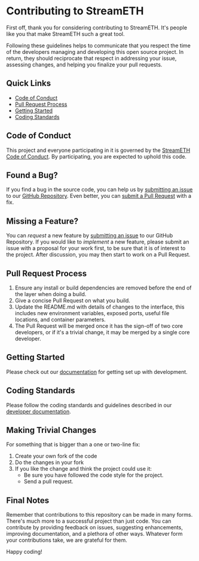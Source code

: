 # Contributing to StreamETH

First off, thank you for considering contributing to StreamETH. It's people like you that make StreamETH such a great tool.

Following these guidelines helps to communicate that you respect the time of the developers managing and developing this open source project. In return, they should reciprocate that respect in addressing your issue, assessing changes, and helping you finalize your pull requests.

## Quick Links

- [Code of Conduct](CODE_OF_CONDUCT.md)
- [Pull Request Process](#pull-request-process)
- [Getting Started](#getting-started)
- [Coding Standards](#coding-standards)

## Code of Conduct

This project and everyone participating in it is governed by the [StreamETH Code of Conduct](CODE_OF_CONDUCT.md). By participating, you are expected to uphold this code. 

## Found a Bug?

If you find a bug in the source code, you can help us by [submitting an issue](#) to our [GitHub Repository](https://github.com/StreamETH/platform). Even better, you can [submit a Pull Request](#) with a fix.

## Missing a Feature?

You can _request_ a new feature by [submitting an issue](#) to our GitHub Repository. If you would like to _implement_ a new feature, please submit an issue with a proposal for your work first, to be sure that it is of interest to the project. After discussion, you may then start to work on a Pull Request.

## Pull Request Process

1. Ensure any install or build dependencies are removed before the end of the layer when doing a build.
2. Give a concise Pull Request on what you build.
2. Update the README.md with details of changes to the interface, this includes new environment variables, exposed ports, useful file locations, and container parameters.
3. The Pull Request will be merged once it has the sign-off of two core developers, or if it's a trivial change, it may be merged by a single core developer.

## Getting Started

Please check out our [documentation](#) for getting set up with development.

## Coding Standards

Please follow the coding standards and guidelines described in our [developer documentation](#).

## Making Trivial Changes

For something that is bigger than a one or two-line fix:

1. Create your own fork of the code
2. Do the changes in your fork
3. If you like the change and think the project could use it:
   - Be sure you have followed the code style for the project.
   - Send a pull request.

## Final Notes

Remember that contributions to this repository can be made in many forms. There's much more to a successful project than just code. You can contribute by providing feedback on issues, suggesting enhancements, improving documentation, and a plethora of other ways. Whatever form your contributions take, we are grateful for them.

Happy coding!
